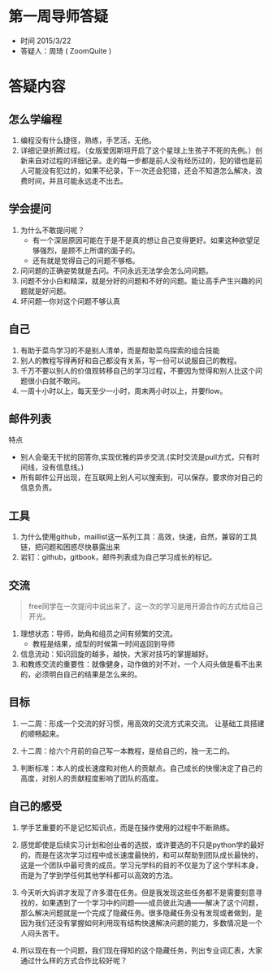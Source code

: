 # 第一周导师答疑
- 时间 2015/3/22  
- 答疑人：周琦 ( ZoomQuite )

# 答疑内容

## 怎么学编程
1. 编程没有什么捷径，熟练，手艺活，无他。
2. 详细记录折腾过程。（女版爱因斯坦开启了这个星球上生孩子不死的先例。）创新来自对过程的详细记录。走的每一步都是前人没有经历过的，犯的错也是前人可能没有犯过的，如果不纪录，下一次还会犯错，还会不知道怎么解决，浪费时间，并且可能永远走不出去。

## 学会提问
1. 为什么不敢提问呢？
   - 有一个深层原因可能在于是不是真的想让自己变得更好。如果这种欲望足够强烈，是顾不上所谓的面子的。
   - 还有就是觉得自己的问题不够格。
2. 问问题的正确姿势就是去问。不问永远无法学会怎么问问题。
3. 问题不分小白和精深，就是分好的问题和不好的问题。能让高手产生兴趣的问题就是好问题。
4. 坏问题—你对这个问题不够认真


## 自己
1. 有助于菜鸟学习的不是别人清单，而是帮助菜鸟探索的组合技能
2. 别人的教程写得再好和自己都没有关系，写一份可以说服自己的教程。
3. 千万不要以别人的价值观转移自己的学习过程，不要因为觉得和别人比这个问题很小白就不敢问。
4. 一周十小时以上，每天至少一小时，周末两小时以上，并要flow。

## 邮件列表
特点
- 别人会毫无干扰的回答你,实现优雅的异步交流.(实时交流是pull方式，只有时间线，没有信息线。)
- 所有邮件公开出现，在互联网上别人可以搜索到，可以保存。要求你对自己的信息负责。

## 工具
1. 为什么使用github，maillist这一系列工具：高效，快速，自然，兼容的工具链，把问题和困惑尽快暴露出来
2. 岩钉：github，gitbook，邮件列表成为自己学习成长的标记。


## 交流
> free同学在一次提问中说出来了，这一次的学习是用开源合作的方式给自己开光。

1. 理想状态：导师，助角和组员之间有频繁的交流。
   - 教程是结果，成型的时候第一时间返回到导师
2. 信息流动：知识回旋的越多，越快，大家对技巧的掌握越好。
3. 和教练交流的重要性：就像健身，动作做的对不对，一个人闷头做是看不出来的，必须明白自己的结果是怎么来的。


## 目标
1. 一二周：形成一个交流的好习惯，用高效的交流方式来交流。 让基础工具搭建的顺畅起来。

2. 十二周：给六个月前的自己写一本教程，是给自己的，独一无二的。

3. 判断标准：本人的成长速度和对他人的贡献点。自己成长的快慢决定了自己的高度，对别人的贡献程度影响了团队的高度。


## 自己的感受
1. 学手艺重要的不是记忆知识点，而是在操作使用的过程中不断熟练。

2. 感觉即使是后续实习计划和创业者的选拔，或许要选的不只是python学的最好的，而是在这次学习过程中成长速度最快的，和可以帮助到团队成长最快的，这是一个团队中最可贵的成员。学习元学科的目的不仅是为了这个学科本身，而是为了学到学任何其他学科都可以高效的方法。

3. 今天听大妈讲才发现了许多潜在任务。但是我发现这些任务都不是需要刻意寻找的，如果遇到了一个学习中的问题——成员彼此沟通——解决了这个问题，那么解决问题就是一个完成了隐藏任务。很多隐藏任务没有发现或者做到，是因为我们还没有掌握如何利用现有结构快速解决问题的能力，多数情况是一个人闷头苦干。

4. 所以现在有一个问题，我们现在得知的这个隐藏任务，列出专业词汇表，大家通过什么样的方式合作比较好呢？